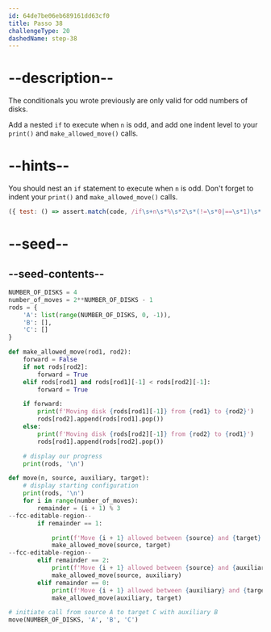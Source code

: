 ```yaml
---
id: 64de7be06eb689161dd63cf0
title: Passo 38
challengeType: 20
dashedName: step-38
---
```


# --description--

The conditionals you wrote previously are only valid for odd numbers of disks.

Add a nested `if` to execute when `n` is odd, and add one indent level to your `print()` and `make_allowed_move()` calls.

# --hints--

You should nest an `if` statement to execute when `n` is odd. Don't forget to indent your `print()` and `make_allowed_move()` calls.

```js
({ test: () => assert.match(code, /if\s+n\s*%\s*2\s*(!=\s*0|==\s*1)\s*:\s+print.*\s+make_allowed_move\(.*\)/) })
```

# --seed--

## --seed-contents--

```py
NUMBER_OF_DISKS = 4
number_of_moves = 2**NUMBER_OF_DISKS - 1
rods = {
    'A': list(range(NUMBER_OF_DISKS, 0, -1)),
    'B': [],
    'C': []
}

def make_allowed_move(rod1, rod2):    
    forward = False
    if not rods[rod2]:
        forward = True
    elif rods[rod1] and rods[rod1][-1] < rods[rod2][-1]:
        forward = True

    if forward:
        print(f'Moving disk {rods[rod1][-1]} from {rod1} to {rod2}')
        rods[rod2].append(rods[rod1].pop())
    else:
        print(f'Moving disk {rods[rod2][-1]} from {rod2} to {rod1}')
        rods[rod1].append(rods[rod2].pop())

    # display our progress
    print(rods, '\n')

def move(n, source, auxiliary, target):
    # display starting configuration
    print(rods, '\n')
    for i in range(number_of_moves):
        remainder = (i + 1) % 3
--fcc-editable-region--     
        if remainder == 1:

            print(f'Move {i + 1} allowed between {source} and {target}')
            make_allowed_move(source, target)
--fcc-editable-region--            
        elif remainder == 2:
            print(f'Move {i + 1} allowed between {source} and {auxiliary}')
            make_allowed_move(source, auxiliary)
        elif remainder == 0:
            print(f'Move {i + 1} allowed between {auxiliary} and {target}')
            make_allowed_move(auxiliary, target)

# initiate call from source A to target C with auxiliary B
move(NUMBER_OF_DISKS, 'A', 'B', 'C')
```
